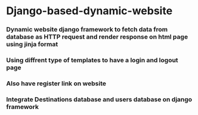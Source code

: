 # Django-based-dynamic-website
### Dynamic website django framework to fetch data from database as HTTP request and render response on html page using jinja format
### Using diffrent type of templates to have a login and logout page 
### Also have register link on website 
### Integrate Destinations database and users database on django framework
